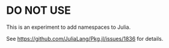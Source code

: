 # DO NOT USE

This is an experiment to add namespaces to Julia.

See https://github.com/JuliaLang/Pkg.jl/issues/1836 for details.
